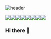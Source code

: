 ![header](https://capsule-render.vercel.app/api?type=slice&color=gradient&height=200&section=footer&text=Jeong%20In%20Tae&fontSize=100)

<img src="https://img.shields.io/badge/Java-007396?style=circle&logo=Java&logoColor=white"/><img src="https://img.shields.io/badge/Android-3DDC84?style=circle&logo=Android&logoColor=white"/><img src="https://img.shields.io/badge/HTML5-E34F26?style=circle&logo=HTML5&logoColor=white"/><img src="https://img.shields.io/badge/JavaScript-F7DF1E?style=circle&logo=JavaScript&logoColor=white"/><img src="https://img.shields.io/badge/CSS3-1572B6?style=circle&logo=CSS3&logoColor=white"/><img src="https://img.shields.io/badge/Bootstrap-7952B3?style=circle&logo=Bootstrap&logoColor=white"/><img src="https://img.shields.io/badge/PHP-777BB4?style=circle&logo=PHP&logoColor=white"/><img src="https://img.shields.io/badge/Node.js-339933?style=flat-square&logo=node-dot-js&logoColor=white"/>

### Hi there 👋

<!--
**ask0908/ask0908** is a ✨ _special_ ✨ repository because its `README.md` (this file) appears on your GitHub profile.

Here are some ideas to get you started:

- 🔭 I’m currently working on ...
- 🌱 I’m currently learning ...
- 👯 I’m looking to collaborate on ...
- 🤔 I’m looking for help with ...
- 💬 Ask me about ...
- 📫 How to reach me: ...
- 😄 Pronouns: ...
- ⚡ Fun fact: ...
-->
